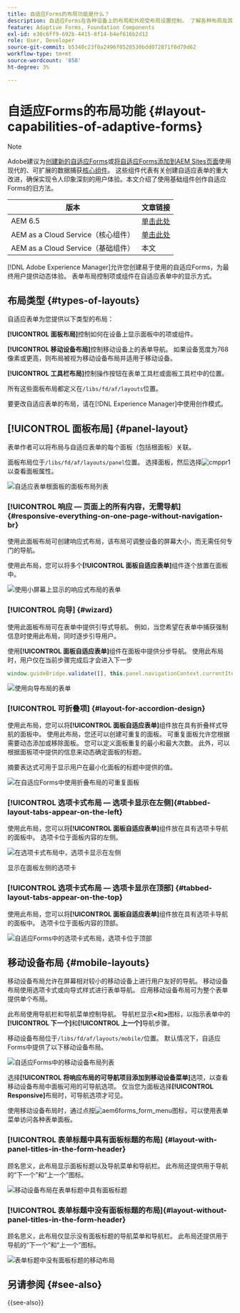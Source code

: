 ```yaml
---
title: 自适应Forms的布局功能是什么？
description: 自适应Forms在各种设备上的布局和外观受布局设置控制。 了解各种布局及其应用方式。
feature: Adaptive Forms, Foundation Components
exl-id: e30c6ff9-692b-4415-8f14-b4ef616b2d12
role: User, Developer
source-git-commit: b5340c23f0a2496f0528530bdd072871f0d70d62
workflow-type: tm+mt
source-wordcount: '858'
ht-degree: 3%

---
```


# 自适应Forms的布局功能 {#layout-capabilities-of-adaptive-forms}

>[!NOTE]
>
> Adobe建议为[创建新的自适应Forms](/help/forms/creating-adaptive-form-core-components.md)或[将自适应Forms添加到AEM Sites页面](/help/forms/create-or-add-an-adaptive-form-to-aem-sites-page.md)使用现代的、可扩展的数据捕获[核心组件](https://experienceleague.adobe.com/docs/experience-manager-core-components/using/adaptive-forms/introduction.html?lang=zh-Hans)。 这些组件代表有关创建自适应表单的重大改进，确保实现令人印象深刻的用户体验。本文介绍了使用基础组件创作自适应Forms的旧方法。


| 版本 | 文章链接 |
| -------- | ---------------------------- |
| AEM 6.5 | [单击此处](https://experienceleague.adobe.com/docs/experience-manager-65/forms/adaptive-forms-basic-authoring/layout-capabilities-adaptive-forms.html?lang=zh-Hans) |
| AEM as a Cloud Service（核心组件） | [单击此处](/help/forms/layout-capabilities-adaptive-forms-core-components.md) |
| AEM as a Cloud Service（基础组件） | 本文 |

[!DNL Adobe Experience Manager]允许您创建易于使用的自适应Forms，为最终用户提供动态体验。 表单布局控制项或组件在自适应表单中的显示方式。

<!-- ## Prerequisite knowledge {#prerequisite-knowledge}

Before learning about the different layout capabilities of Adaptive Forms, read [Introduction to authoring forms](introduction-forms-authoring.md) to know more about Adaptive Forms. -->

## 布局类型 {#types-of-layouts}

自适应表单为您提供以下类型的布局：

**[!UICONTROL 面板布局]**&#x200B;控制如何在设备上显示面板中的项或组件。

**[!UICONTROL 移动设备布局]**&#x200B;控制移动设备上的表单导航。 如果设备宽度为768像素或更高，则布局被视为移动设备布局并适用于移动设备。

**[!UICONTROL 工具栏布局]**&#x200B;控制操作按钮在表单工具栏或面板工具栏中的位置。

所有这些面板布局都定义在`/libs/fd/af/layouts`位置。

要更改自适应表单的布局，请在[!DNL Experience Manager]中使用创作模式。

## [!UICONTROL 面板布局] {#panel-layout}

表单作者可以将布局与自适应表单的每个面板（包括根面板）关联。

面板布局位于`/libs/fd/af/layouts/panel`位置。 选择面板，然后选择![cmppr1](assets/configure-icon.svg)以查看面板属性。

![自适应表单根面板的面板布局列表](assets/layouts.png)

### [!UICONTROL 响应 — 页面上的所有内容，无需导航] {#responsive-everything-on-one-page-without-navigation-br}

使用此面板布局可创建响应式布局，该布局可调整设备的屏幕大小，而无需任何专门的导航。

使用此布局，您可以将多个&#x200B;**[!UICONTROL 面板自适应表单]**&#x200B;组件逐个放置在面板中。

![使用小屏幕上显示的响应式布局的表单](assets/responsive-layout.png)

### [!UICONTROL 向导] {#wizard}

使用此面板布局可在表单中提供引导式导航。 例如，当您希望在表单中捕获强制信息时使用此布局，同时逐步引导用户。

使用&#x200B;**[!UICONTROL 面板自适应表单]**&#x200B;组件在面板中提供分步导航。 使用此布局时，用户仅在当前步骤完成后才会进入下一步

```javascript
window.guideBridge.validate([], this.panel.navigationContext.currentItem.somExpression)
```

![使用向导布局的表单](assets/wizard-layout2.png)

### [!UICONTROL 可折叠项] {#layout-for-accordion-design}

使用此布局，您可以将&#x200B;**[!UICONTROL 面板自适应表单]**&#x200B;组件放在具有折叠样式导航的面板中。 使用此布局，您还可以创建可重复的面板。 可重复面板允许您根据需要动态添加或移除面板。 您可以定义面板重复的最小和最大次数。 此外，可以根据面板项中提供的信息来动态确定面板的标题。

摘要表达式可用于显示用户在最小化面板的标题中提供的值。

![在自适应Forms中使用折叠布局的可重复面板](assets/accordion-layout.png)

### [!UICONTROL 选项卡式布局 — 选项卡显示在左侧]{#tabbed-layout-tabs-appear-on-the-left}

使用此布局，您可以将&#x200B;**[!UICONTROL 面板自适应表单]**&#x200B;组件放在具有选项卡导航的面板中。 选项卡位于面板内容的左侧。

![在选项卡式布局中，选项卡显示在左侧](assets/tabs-on-left.png)

显示在面板左侧的选项卡

### [!UICONTROL 选项卡式布局 — 选项卡显示在顶部] {#tabbed-layout-tabs-appear-on-the-top}

使用此布局，您可以将&#x200B;**[!UICONTROL 面板自适应表单]**&#x200B;组件放在具有选项卡导航的面板中。 选项卡位于面板内容的顶部。

![自适应Forms中的选项卡式布局，选项卡位于顶部](assets/tabs-on-top.png)

## 移动设备布局 {#mobile-layouts}

移动设备布局允许在屏幕相对较小的移动设备上进行用户友好的导航。 移动设备布局使用选项卡式或向导式样式进行表单导航。 应用移动设备布局可为整个表单提供单个布局。

此布局使用导航栏和导航菜单控制导航。 导航栏显示&#x200B;**&lt;**&#x200B;和&#x200B;**>**&#x200B;图标，以指示表单中的&#x200B;**[!UICONTROL 下一个]**&#x200B;和&#x200B;**[!UICONTROL 上一个]**&#x200B;导航步骤。

移动设备布局位于`/libs/fd/af/layouts/mobile/`位置。 默认情况下，自适应Forms中提供了以下移动设备布局。

![自适应Forms中的移动设备布局列表](assets/mobile-navigation.png)

选择&#x200B;**[!UICONTROL 将响应布局的可导航项目添加到移动设备菜单]**&#x200B;选项，以查看移动设备布局中面板可用的可导航选项。 仅当您为面板选择&#x200B;**[!UICONTROL Responsive]**&#x200B;布局时，可导航选项才可见。

使用移动设备布局时，通过点按![aem6forms_form_menu](assets/rail-icon.svg)图标，可以使用表单菜单访问各种表单面板。

### [!UICONTROL 表单标题中具有面板标题的布局] {#layout-with-panel-titles-in-the-form-header}

顾名思义，此布局显示面板标题以及导航菜单和导航栏。 此布局还提供用于导航的“下一个”和“上一个”图标。

![移动设备布局在表单标题中具有面板标题](assets/mobile-layout1.png)

### [!UICONTROL 表单标题中没有面板标题的布局]{#layout-without-panel-titles-in-the-form-header}

顾名思义，此布局仅显示没有面板标题的导航菜单和导航栏。 此布局还提供用于导航的“下一个”和“上一个”图标。

![表单标题中没有面板标题的移动布局](assets/mobile-layout2.png)

## 另请参阅 {#see-also}

{{see-also}}


<!-- ## Toolbar layouts {#toolbar-layouts}

A Toolbar Layout controls positioning and display of any action buttons that you add to your Adaptive Forms. The layout can be added at a form level or at a panel level.

![A list of Toolbar Layouts in Adaptive Forms to control layout of buttons](assets/toolbar-layouts.png)

A list of Toolbar Layouts in Adaptive Forms

Toolbar layouts are available at `/libs/fd/af/layouts/toolbar` location. Adaptive Forms provide the following Toolbar Layouts, by default.

### [!UICONTROL Default layout for toolbar] {#default-layout-for-toolbar}

This layout is selected as the default layout when you add any action buttons in an Adaptive Form. Selecting this layout displays the same layout for both, desktop and mobile devices.

Also, you can add multiple toolbars containing action buttons configured with this layout. An action button is associated with a form control. You can configure the toolbars to be before or after a panel.

![Default view for toolbar](assets/toolbar_layout_default.png)

Default view for toolbar

### [!UICONTROL Mobile fixed layout for toolbar] {#mobile-fixed-layout-for-toolbar}

Select this layout to provide alternate layouts for desktop and mobile devices.

For the desktop layout, you can add Action buttons using some specific labels. Only one toolbar can be configured with this layout. If more than one toolbar is configured with this layout, there is an overlap for mobile devices and only one toolbar is visible. For example, you can have a toolbar at the bottom or the top of the form, or, after or before panels in the form.

For the Mobile layout, you can add action buttons using icons.

![Mobile fixed layout for toolbar](assets/toolbar_layout_mobile_fixed.png)

Mobile fixed layout for toolbar-->



